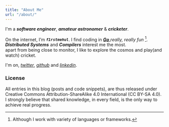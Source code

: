 ```yaml
---
title: "About Me"
url: "/about/"
---
```


I'm a **_software engineer_**, **_amateur astronomer_** & **_cricketer_**.

On the internet, I’m **_`f1rstmehul`_**. I find coding in [ **_Go_** ](https://go.dev) _really, really fun_ [^1].  
**_Distributed Systems_** and **_Compilers_** interest me the most.  
apart from being close to monitor, I like to explore the cosmos and play(and watch) cricket.

I'm on, [_twitter_](https://twitter.com/f1rstmehul/), [_github_](https:/github.com/f1rstmehul/) and [_linkedin_](https://www.linkedin.com/in/f1rstmehul/).

### License

All entries in this blog (posts and code snippets), are thus released under Creative Commons
Attribution-ShareAlike 4.0 International (CC BY-SA 4.0). I strongly believe that shared knowledge,
in every field, is the only way to achieve real progress.

[^1]: Although I work with variety of languages or frameworks.
